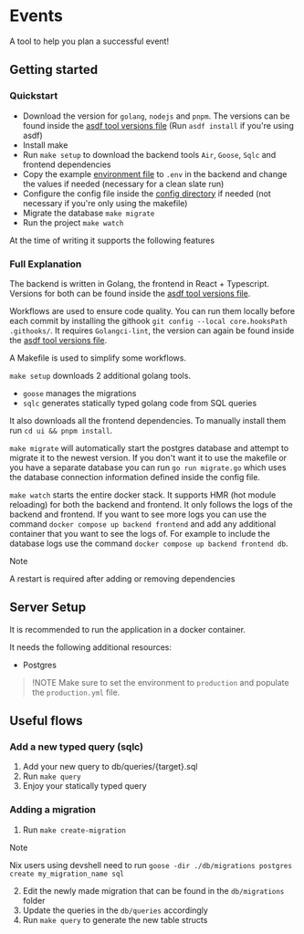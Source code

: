 # Events

A tool to help you plan a successful event!

## Getting started

### Quickstart

- Download the version for `golang`, `nodejs` and `pnpm`. The versions can be found inside the [asdf tool versions file](./.tool-versions) (Run `asdf install` if you're using asdf)
- Install make
- Run `make setup` to download the backend tools `Air`, `Goose`, `Sqlc` and frontend dependencies
- Copy the example [environment file](./.env.example) to `.env` in the backend and change the values if needed (necessary for a clean slate run)
- Configure the config file inside the [config directory](./config/) if needed (not necessary if you're only using the makefile)
- Migrate the database `make migrate`
- Run the project `make watch`

At the time of writing it supports the following features

### Full Explanation

The backend is written in Golang, the frontend in React + Typescript.
Versions for both can be found inside the [asdf tool versions file](./.tool-versions).

Workflows are used to ensure code quality.
You can run them locally before each commit by installing the githook `git config --local core.hooksPath .githooks/`. It requires `Golangci-lint`, the version can again be found inside the [asdf tool versions file](./.tool-versions).

A Makefile is used to simplify some workflows.

`make setup` downloads 2 additional golang tools.

- `goose` manages the migrations
- `sqlc` generates statically typed golang code from SQL queries

It also downloads all the frontend dependencies. To manually install them run `cd ui && pnpm install`.

`make migrate` will automatically start the postgres database and attempt to migrate it to the newest version.
If you don't want it to use the makefile or you have a separate database you can run `go run migrate.go` which uses the database connection information defined inside the config file.

`make watch` starts the entire docker stack. It supports HMR (hot module reloading) for both the backend and frontend. It only follows the logs of the backend and frontend.
If you want to see more logs you can use the command `docker compose up backend frontend` and add any additional container that you want to see the logs of.
For example to include the database logs use the command `docker compose up backend frontend db`.

> [!NOTE]
> A restart is required after adding or removing dependencies

## Server Setup

It is recommended to run the application in a docker container.

It needs the following additional resources:

- Postgres

> !NOTE
> Make sure to set the environment to `production` and populate the `production.yml` file.

## Useful flows

### Add a new typed query (sqlc)

1) Add your new query to db/queries/{target}.sql
2) Run `make query`
3) Enjoy your statically typed query

### Adding a migration

1) Run `make create-migration`

> [!NOTE]
> Nix users using devshell need to run `goose -dir ./db/migrations postgres create my_migration_name sql`

2) Edit the newly made migration that can be found in the `db/migrations` folder
3) Update the queries in the `db/queries` accordingly
4) Run `make query` to generate the new table structs
